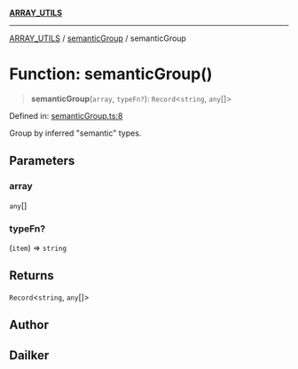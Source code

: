 [**ARRAY_UTILS**](../../README.md)

***

[ARRAY_UTILS](../../README.md) / [semanticGroup](../README.md) / semanticGroup

# Function: semanticGroup()

> **semanticGroup**(`array`, `typeFn?`): `Record`\<`string`, `any`[]\>

Defined in: [semanticGroup.ts:8](https://github.com/dailker/everyutil/blob/f33ff2a1c373a0e08c438de945fcd1ee70900b4c/src/array/semanticGroup.ts#L8)

Group by inferred "semantic" types.

## Parameters

### array

`any`[]

### typeFn?

(`item`) => `string`

## Returns

`Record`\<`string`, `any`[]\>

## Author

## Dailker
